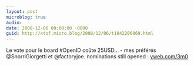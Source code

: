 ```yaml
---
layout: post
microblog: true
audio: 
date: 2008-12-06 00:00:00 -0000
guid: http://xtof.micro.blog/2008/12/06/t1042206069.html
---
```

Le vote pour le board #OpenID coûte 25USD...  - mes préférés @SnorriGiorgetti et @factoryjoe. nominations still opened : [yweb.com/3m0](http://yweb.com/3m0)
